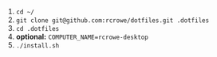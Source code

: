 1) `cd ~/`
1) `git clone git@github.com:rcrowe/dotfiles.git .dotfiles`
1) `cd .dotfiles`
1) **optional:** `COMPUTER_NAME=rcrowe-desktop`
1) `./install.sh`
